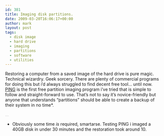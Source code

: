 ```yaml
---
id: 381
title: Imaging disk partitions.
date: 2009-03-20T16:06:17+00:00
author: mark
layout: post
tags:
  - disk image
  - hard drive
  - imaging
  - partitions
  - software
  - utilities
---
```

Restoring a computer from a saved image of the hard drive is pure magic. Technical wizardry. Geek sorcery. There are plenty of commercial programs for doing this but i&#8217;d always struggled to find decent free tool&#8230; until now. [PING](http://ping.windowsdream.com/) is the first free partition imaging program i&#8217;ve tried that is simple to follow and straight-forward to use. That&#8217;s not to say it&#8217;s novice-friendly but anyone that understands &#8220;partitions&#8221; should be able to create a backup of their system in no time*.

<span style="color: #c0c0c0;">&#8230;</span>

* Obviously some time _is_ required, smartarse. Testing PING i imaged a 40GB disk in under 30 minutes and the restoration took around 10.